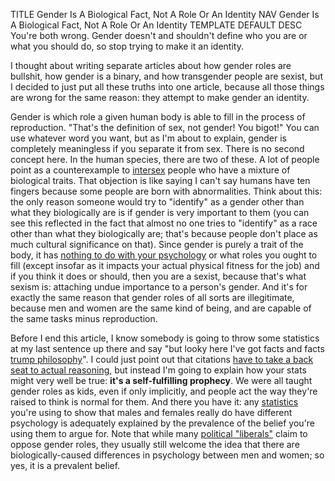 TITLE Gender Is A Biological Fact, Not A Role Or An Identity
NAV Gender Is A Biological Fact, Not A Role Or An Identity
TEMPLATE DEFAULT
DESC You're both wrong. Gender doesn't and shouldn't define who you are or what you should do, so stop trying to make it an identity.

I thought about writing separate articles about how gender roles are bullshit, how gender is a binary, and how transgender people are sexist, but I decided to just put all these truths into one article, because all those things are wrong for the same reason: they attempt to make gender an identity.

Gender is which role a given human body is able to fill in the process of reproduction. <span class="note">"That's the definition of sex, not gender! You bigot!" You can use whatever word you want, but as I'm about to explain, gender is completely meaningless if you separate it from sex. There is no second concept here.</span> In the human species, there are two of these. <span class="note">A lot of people point as a counterexample to <a rel="nofollow" href="https://en.wikipedia.org/wiki/Intersex">intersex</a> people who have a mixture of biological traits. That objection is like saying I can't say humans have ten fingers because some people are born with abnormalities.</span> Think about this: the only reason someone would try to "identify" as a gender other than what they biologically are is if gender is very important to them (you can see this reflected in the fact that almost no one tries to "identify" as a race other than what they biologically are; that's because people don't place as much cultural significance on that). Since gender is purely a trait of the body, it has [nothing to do with your psychology](metaphysics) or what roles you ought to fill (except insofar as it impacts your actual physical fitness for the job) and if you think it does or should, then you are a sexist, because that's what sexism is: attaching undue importance to a person's gender. And it's for exactly the same reason that gender roles of all sorts are illegitimate, because men and women are the same kind of being, and are capable of the same tasks minus reproduction.

Before I end this article, I know somebody is going to throw some statistics at my last sentence up there and say "but looky here I've got facts and facts [trump philosophy](/argument/philosophy)". I could just point out that citations [have to take a back seat to actual reasoning](/argument/citations), but instead I'm going to explain how your stats might very well be true: **it's a self-fulfilling prophecy**. We were all taught gender roles as kids, even if only implicitly, and people act the way they're raised to think is normal for them. And there you have it: any [statistics](/argument/statistics) you're using to show that males and females really do have different psychology is adequately explained by the prevalence of the belief you're using them to argue for. Note that while many [political "liberals"](left_right) claim to oppose gender roles, they usually still welcome the idea that there are biologically-caused differences in psychology between men and women; so yes, it is a prevalent belief.
